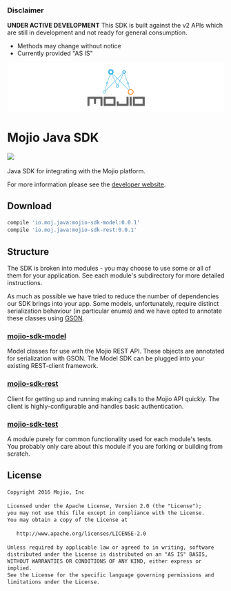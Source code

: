### Disclaimer ###
**UNDER ACTIVE DEVELOPMENT**
This SDK is built against the v2 APIs which are still in development and not ready for general consumption.

* Methods may change without notice
* Currently provided "AS IS"

![](static/banner_mojio.png)
# Mojio Java SDK #
![](http://ci.moj.io/app/rest/builds/buildType:(id:Mobile_MojioSDK_Java_Development)/statusIcon)

Java SDK for integrating with the Mojio platform.

For more information please see the [developer website](http://developer.moj.io/).

## Download ##
```gradle
compile 'io.moj.java:mojio-sdk-model:0.0.1'
compile 'io.moj.java:mojio-sdk-rest:0.0.1'
```

## Structure ##
The SDK is broken into modules - you may choose to use some or all of them for your application.
See each module's subdirectory for more detailed instructions.

As much as possible we have tried to reduce the number of dependencies our SDK brings into your app.
Some models, unfortunately, require distinct serialization behaviour (in particular enums) and we
have opted to annotate these classes using [GSON](https://github.com/google/gson).

### [mojio-sdk-model](https://github.com/mojio/mojio-java-sdk/tree/develop/mojio-sdk-model) ###
  Model classes for use with the Mojio REST API. These objects are annotated for serialization with
  GSON. The Model SDK can be plugged into your existing REST-client framework.

### [mojio-sdk-rest](https://github.com/mojio/mojio-java-sdk/tree/develop/mojio-sdk-rest) ###
  Client for getting up and running making calls to the Mojio API quickly. The client is highly-configurable
  and handles basic authentication.

### [mojio-sdk-test](https://github.com/mojio/mojio-java-sdk/tree/develop/mojio-sdk-test) ###
  A module purely for common functionality used for each module's tests. You probably only care
  about this module if you are forking or building from scratch.

## License ##
    Copyright 2016 Mojio, Inc

    Licensed under the Apache License, Version 2.0 (the "License");
    you may not use this file except in compliance with the License.
    You may obtain a copy of the License at

       http://www.apache.org/licenses/LICENSE-2.0

    Unless required by applicable law or agreed to in writing, software
    distributed under the License is distributed on an "AS IS" BASIS,
    WITHOUT WARRANTIES OR CONDITIONS OF ANY KIND, either express or implied.
    See the License for the specific language governing permissions and
    limitations under the License.
